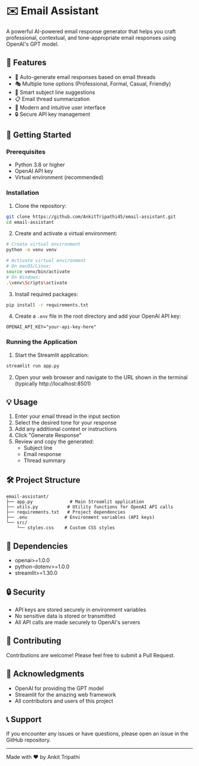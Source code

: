 # ✉️ Email Assistant

A powerful AI-powered email response generator that helps you craft professional, contextual, and tone-appropriate email responses using OpenAI's GPT model.

## 🌟 Features

- 📧 Auto-generate email responses based on email threads
- 🎭 Multiple tone options (Professional, Formal, Casual, Friendly)
- 📝 Smart subject line suggestions
- 📋 Email thread summarization
- 🎨 Modern and intuitive user interface
- 🔒 Secure API key management

## 🚀 Getting Started

### Prerequisites

- Python 3.8 or higher
- OpenAI API key
- Virtual environment (recommended)

### Installation

1. Clone the repository:
```bash
git clone https://github.com/AnkitTripathi45/email-assistant.git
cd email-assistant
```

2. Create and activate a virtual environment:
```bash
# Create virtual environment
python -m venv venv

# Activate virtual environment
# On macOS/Linux:
source venv/bin/activate
# On Windows:
.\venv\Scripts\activate
```

3. Install required packages:
```bash
pip install -r requirements.txt
```

4. Create a `.env` file in the root directory and add your OpenAI API key:
```
OPENAI_API_KEY="your-api-key-here"
```

### Running the Application

1. Start the Streamlit application:
```bash
streamlit run app.py
```

2. Open your web browser and navigate to the URL shown in the terminal (typically http://localhost:8501)

## 💡 Usage

1. Enter your email thread in the input section
2. Select the desired tone for your response
3. Add any additional context or instructions
4. Click "Generate Response"
5. Review and copy the generated:
   - Subject line
   - Email response
   - Thread summary

## 🛠️ Project Structure

```
email-assistant/
├── app.py              # Main Streamlit application
├── utils.py           # Utility functions for OpenAI API calls
├── requirements.txt   # Project dependencies
├── .env              # Environment variables (API keys)
└── src/
    └── styles.css    # Custom CSS styles
```

## 🔧 Dependencies

- openai>=1.0.0
- python-dotenv>=1.0.0
- streamlit>=1.30.0

## 🔒 Security

- API keys are stored securely in environment variables
- No sensitive data is stored or transmitted
- All API calls are made securely to OpenAI's servers

## 🤝 Contributing

Contributions are welcome! Please feel free to submit a Pull Request.


## 🙏 Acknowledgments

- OpenAI for providing the GPT model
- Streamlit for the amazing web framework
- All contributors and users of this project

## 📞 Support

If you encounter any issues or have questions, please open an issue in the GitHub repository.

---

Made with ❤️ by Ankit Tripathi